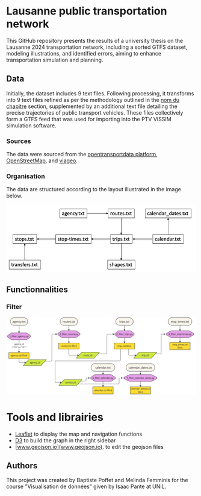 # Lausanne public transportation network

This GitHub repository presents the results of a university thesis on the Lausanne 2024 transportation network, including a sorted GTFS dataset, modeling illustrations, and identified errors, aiming to enhance transportation simulation and planning.

## Data

Initially, the dataset includes 9 text files. Following processing, it transforms into 9 text files refined as per the methodology outlined in the [nom du chapitre](#Filter) section, supplemented by an additional text file detailing the precise trajectories of public transport vehicles.
These files collectively form a GTFS feed that was used for importing into the PTV VISSIM simulation software.

### Sources

The data were sourced from the [opentransportdata platform](https://opentransportdata.swiss/en/group), [OpenStreetMap](https://www.openstreetmap.org/), and [viageo](https://viageo.ch/).

### Organisation 

The data are structured according to the layout illustrated in the image below.

![](img/GTFS-structure.png)

## Functionnalities
### Filter


![](img/Workflow.jpg)

# Tools and librairies

- [Leaflet](https://leafletjs.com) to display the map and navigation functions
- [D3](https://github.com/d3/d3) to build the graph in the right sidebar 
- [www.geojson.io](www.geojson.io). to edit the geojson files

## Authors 

This project was created by Baptiste Poffet and Melinda Femminis for the course "Visualisation de données" given by Isaac Pante at UNIL. 